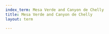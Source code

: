 ```yaml
---
index_term: Mesa Verde and Canyon de Chelly
title: Mesa Verde and Canyon de Chelly
layout: term

---
```

